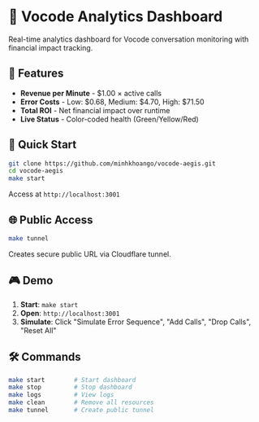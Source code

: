 # 🚀 Vocode Analytics Dashboard

Real-time analytics dashboard for Vocode conversation monitoring with financial impact tracking.

## 🎯 Features

- **Revenue per Minute** - $1.00 × active calls
- **Error Costs** - Low: $0.68, Medium: $4.70, High: $71.50
- **Total ROI** - Net financial impact over runtime
- **Live Status** - Color-coded health (Green/Yellow/Red)

## 🚀 Quick Start

```bash
git clone https://github.com/minhkhoango/vocode-aegis.git
cd vocode-aegis
make start
```

Access at `http://localhost:3001`

## 🌐 Public Access

```bash
make tunnel
```

Creates secure public URL via Cloudflare tunnel.

## 🎮 Demo

1. **Start**: `make start`
2. **Open**: `http://localhost:3001`
3. **Simulate**: Click "Simulate Error Sequence", "Add Calls", "Drop Calls", "Reset All"

## 🛠️ Commands

```bash
make start        # Start dashboard
make stop         # Stop dashboard
make logs         # View logs
make clean        # Remove all resources
make tunnel       # Create public tunnel
``` 
